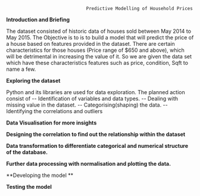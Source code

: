                                   Predictive Modelling of Household Prices

**Introduction and Briefing**

The dataset consisted of historic data of houses sold between May 2014 to May 2015. 
The Objective is to is to build a model that will predict the price of a house based on features provided in the dataset. There are certain characteristics for those houses (Price range of $650 and above), which will be detrimental in increasing the value of it. 
So we are given the data set which have these characteristics features such as price, condition, Sqft to name a few.

**Exploring the dataset**

  Python and its libraries are used for data exploration. The planned action consist   of 
    -- Identification of variables and data types.
    -- Dealing with missing value in the dataset.
    -- Categorising(shaping) the data.
    -- Identifying the correlations and outliers 
          
**Data Visualisation for more insights**

**Designing the correlation to find out the relationship within the dataset**

**Data transformation to differentiate categorical and numerical structure of the database.**

**Further data processing with normalisation and plotting the data.**

**Developing the model **

**Testing the model**
